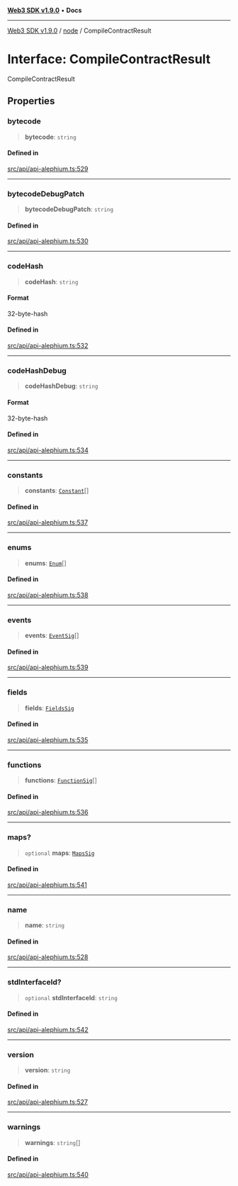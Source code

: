 [**Web3 SDK v1.9.0**](../../../README.md) • **Docs**

***

[Web3 SDK v1.9.0](../../../globals.md) / [node](../README.md) / CompileContractResult

# Interface: CompileContractResult

CompileContractResult

## Properties

### bytecode

> **bytecode**: `string`

#### Defined in

[src/api/api-alephium.ts:529](https://github.com/Mystic-Nayy/alephium-web3/blob/ee41f5e0e7d7fb0b155fe62f05b2ac03772895ca/packages/web3/src/api/api-alephium.ts#L529)

***

### bytecodeDebugPatch

> **bytecodeDebugPatch**: `string`

#### Defined in

[src/api/api-alephium.ts:530](https://github.com/Mystic-Nayy/alephium-web3/blob/ee41f5e0e7d7fb0b155fe62f05b2ac03772895ca/packages/web3/src/api/api-alephium.ts#L530)

***

### codeHash

> **codeHash**: `string`

#### Format

32-byte-hash

#### Defined in

[src/api/api-alephium.ts:532](https://github.com/Mystic-Nayy/alephium-web3/blob/ee41f5e0e7d7fb0b155fe62f05b2ac03772895ca/packages/web3/src/api/api-alephium.ts#L532)

***

### codeHashDebug

> **codeHashDebug**: `string`

#### Format

32-byte-hash

#### Defined in

[src/api/api-alephium.ts:534](https://github.com/Mystic-Nayy/alephium-web3/blob/ee41f5e0e7d7fb0b155fe62f05b2ac03772895ca/packages/web3/src/api/api-alephium.ts#L534)

***

### constants

> **constants**: [`Constant`](Constant.md)[]

#### Defined in

[src/api/api-alephium.ts:537](https://github.com/Mystic-Nayy/alephium-web3/blob/ee41f5e0e7d7fb0b155fe62f05b2ac03772895ca/packages/web3/src/api/api-alephium.ts#L537)

***

### enums

> **enums**: [`Enum`](Enum.md)[]

#### Defined in

[src/api/api-alephium.ts:538](https://github.com/Mystic-Nayy/alephium-web3/blob/ee41f5e0e7d7fb0b155fe62f05b2ac03772895ca/packages/web3/src/api/api-alephium.ts#L538)

***

### events

> **events**: [`EventSig`](EventSig.md)[]

#### Defined in

[src/api/api-alephium.ts:539](https://github.com/Mystic-Nayy/alephium-web3/blob/ee41f5e0e7d7fb0b155fe62f05b2ac03772895ca/packages/web3/src/api/api-alephium.ts#L539)

***

### fields

> **fields**: [`FieldsSig`](FieldsSig.md)

#### Defined in

[src/api/api-alephium.ts:535](https://github.com/Mystic-Nayy/alephium-web3/blob/ee41f5e0e7d7fb0b155fe62f05b2ac03772895ca/packages/web3/src/api/api-alephium.ts#L535)

***

### functions

> **functions**: [`FunctionSig`](FunctionSig.md)[]

#### Defined in

[src/api/api-alephium.ts:536](https://github.com/Mystic-Nayy/alephium-web3/blob/ee41f5e0e7d7fb0b155fe62f05b2ac03772895ca/packages/web3/src/api/api-alephium.ts#L536)

***

### maps?

> `optional` **maps**: [`MapsSig`](MapsSig.md)

#### Defined in

[src/api/api-alephium.ts:541](https://github.com/Mystic-Nayy/alephium-web3/blob/ee41f5e0e7d7fb0b155fe62f05b2ac03772895ca/packages/web3/src/api/api-alephium.ts#L541)

***

### name

> **name**: `string`

#### Defined in

[src/api/api-alephium.ts:528](https://github.com/Mystic-Nayy/alephium-web3/blob/ee41f5e0e7d7fb0b155fe62f05b2ac03772895ca/packages/web3/src/api/api-alephium.ts#L528)

***

### stdInterfaceId?

> `optional` **stdInterfaceId**: `string`

#### Defined in

[src/api/api-alephium.ts:542](https://github.com/Mystic-Nayy/alephium-web3/blob/ee41f5e0e7d7fb0b155fe62f05b2ac03772895ca/packages/web3/src/api/api-alephium.ts#L542)

***

### version

> **version**: `string`

#### Defined in

[src/api/api-alephium.ts:527](https://github.com/Mystic-Nayy/alephium-web3/blob/ee41f5e0e7d7fb0b155fe62f05b2ac03772895ca/packages/web3/src/api/api-alephium.ts#L527)

***

### warnings

> **warnings**: `string`[]

#### Defined in

[src/api/api-alephium.ts:540](https://github.com/Mystic-Nayy/alephium-web3/blob/ee41f5e0e7d7fb0b155fe62f05b2ac03772895ca/packages/web3/src/api/api-alephium.ts#L540)
